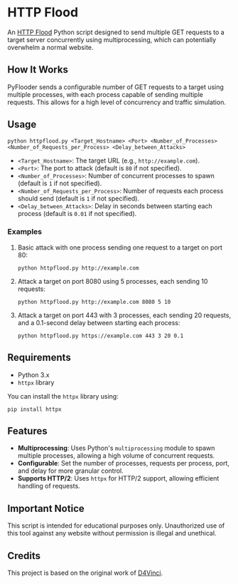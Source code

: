 # HTTP Flood

An [HTTP Flood](https://en.m.wikipedia.org/wiki/HTTP_Flood) Python script designed to send multiple GET requests to a target server concurrently using multiprocessing, which can potentially overwhelm a normal website.

## How It Works

PyFlooder sends a configurable number of GET requests to a target using multiple processes, with each process capable of sending multiple requests. This allows for a high level of concurrency and traffic simulation.

## Usage

`python httpflood.py <Target_Hostname> <Port> <Number_of_Processes> <Number_of_Requests_per_Process> <Delay_between_Attacks>`

- `<Target_Hostname>`: The target URL (e.g., `http://example.com`).
- `<Port>`: The port to attack (default is `80` if not specified).
- `<Number_of_Processes>`: Number of concurrent processes to spawn (default is `1` if not specified).
- `<Number_of_Requests_per_Process>`: Number of requests each process should send (default is `1` if not specified).
- `<Delay_between_Attacks>`: Delay in seconds between starting each process (default is `0.01` if not specified).

### Examples

1. Basic attack with one process sending one request to a target on port 80:
    
    `python httpflood.py http://example.com`
    
2. Attack a target on port 8080 using 5 processes, each sending 10 requests:
    
    `python httpflood.py http://example.com 8080 5 10`
    
3. Attack a target on port 443 with 3 processes, each sending 20 requests, and a 0.1-second delay between starting each process:

    `python httpflood.py https://example.com 443 3 20 0.1`
    
## Requirements

- Python 3.x
- `httpx` library

You can install the `httpx` library using:

`pip install httpx`

## Features

- **Multiprocessing**: Uses Python's `multiprocessing` module to spawn multiple processes, allowing a high volume of concurrent requests.
- **Configurable**: Set the number of processes, requests per process, port, and delay for more granular control.
- **Supports HTTP/2**: Uses `httpx` for HTTP/2 support, allowing efficient handling of requests.

## Important Notice

This script is intended for educational purposes only. Unauthorized use of this tool against any website without permission is illegal and unethical.

## Credits

This project is based on the original work of [D4Vinci](https://github.com/D4Vinci/PyFlooder).
